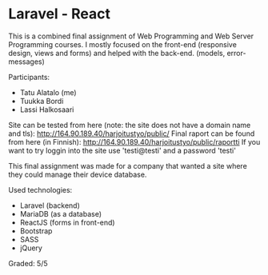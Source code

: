 # Laravel - React

This is a combined final assignment of Web Programming and Web Server Programming courses. 
I mostly focused on the front-end (responsive design, views and forms) and helped with the back-end. (models, error-messages)

Participants:
- Tatu Alatalo (me)
- Tuukka Bordi
- Lassi Halkosaari

Site can be tested from here (note: the site does not have a domain name and tls): http://164.90.189.40/harjoitustyo/public/
Final raport can be found from here (in Finnish): http://164.90.189.40/harjoitustyo/public/raportti
If you want to try loggin into the site use 'testi@testi' and a password 'testi'

This final assignment was made for a company that wanted a site where they could manage their device database.

Used technologies:
- Laravel (backend)
- MariaDB (as a database)
- ReactJS (forms in front-end)
- Bootstrap
- SASS
- jQuery

Graded: 5/5
